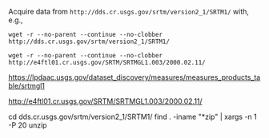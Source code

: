 Acquire data from `http://dds.cr.usgs.gov/srtm/version2_1/SRTM1/` with, e.g.,

    wget -r --no-parent --continue --no-clobber http://dds.cr.usgs.gov/srtm/version2_1/SRTM1/

    wget -r --no-parent --continue --no-clobber http://e4ftl01.cr.usgs.gov/SRTM/SRTMGL1.003/2000.02.11/

https://lpdaac.usgs.gov/dataset_discovery/measures/measures_products_table/srtmgl1

http://e4ftl01.cr.usgs.gov/SRTM/SRTMGL1.003/2000.02.11/

cd dds.cr.usgs.gov/srtm/version2_1/SRTM1/
find . -iname "*zip" | xargs -n 1 -P 20 unzip